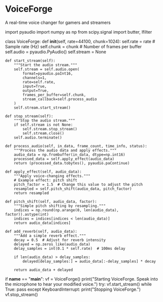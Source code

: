 # VoiceForge
A real-time voice changer for gamers and streamers

import pyaudio
import numpy as np
from scipy.signal import butter, lfilter

class VoiceForge:
    def __init__(self, rate=44100, chunk=1024):
        self.rate = rate  # Sample rate (Hz)
        self.chunk = chunk  # Number of frames per buffer
        self.audio = pyaudio.PyAudio()
        self.stream = None

    def start_stream(self):
        """Start the audio stream."""
        self.stream = self.audio.open(
            format=pyaudio.paInt16,
            channels=1,
            rate=self.rate,
            input=True,
            output=True,
            frames_per_buffer=self.chunk,
            stream_callback=self.process_audio
        )
        self.stream.start_stream()

    def stop_stream(self):
        """Stop the audio stream."""
        if self.stream is not None:
            self.stream.stop_stream()
            self.stream.close()
        self.audio.terminate()

    def process_audio(self, in_data, frame_count, time_info, status):
        """Process the audio data and apply effects."""
        audio_data = np.frombuffer(in_data, dtype=np.int16)
        processed_data = self.apply_effect(audio_data)
        return (processed_data.tobytes(), pyaudio.paContinue)

    def apply_effect(self, audio_data):
        """Apply voice-changing effects."""
        # Example effect: pitch shift
        pitch_factor = 1.5  # Change this value to adjust the pitch
        resampled = self.pitch_shift(audio_data, pitch_factor)
        return resampled

    def pitch_shift(self, audio_data, factor):
        """Simple pitch shifting by resampling."""
        indices = np.round(np.arange(0, len(audio_data), factor)).astype(int)
        indices = indices[indices < len(audio_data)]
        return audio_data[indices]

    def add_reverb(self, audio_data):
        """Add a simple reverb effect."""
        decay = 0.5  # Adjust for reverb intensity
        delayed = np.zeros_like(audio_data)
        delay_samples = int(0.1 * self.rate)  # 100ms delay

        if len(audio_data) > delay_samples:
            delayed[delay_samples:] = audio_data[:-delay_samples] * decay

        return audio_data + delayed

if __name__ == "__main__":
    vf = VoiceForge()
    print("Starting VoiceForge. Speak into the microphone to hear your modified voice.")
    try:
        vf.start_stream()
        while True:
            pass
    except KeyboardInterrupt:
        print("Stopping VoiceForge.")
        vf.stop_stream()
